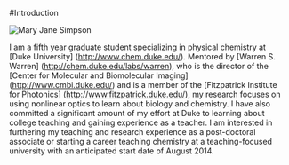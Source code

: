 #Introduction

![Mary Jane Simpson](../images/mjheadshot.png)

I am a fifth year graduate student specializing in physical chemistry at [Duke University] (http://www.chem.duke.edu/).
Mentored by [Warren S. Warren] (http://chem.duke.edu/labs/warren), who is the director of the [Center for Molecular and Biomolecular Imaging] (http://www.cmbi.duke.edu/) and is a member of the [Fitzpatrick Institute for Photonics] (http://www.fitzpatrick.duke.edu/), my research focuses on using nonlinear optics to learn about biology and chemistry.
I have also committed a significant amount of my effort at Duke to learning about college teaching and gaining experience as a teacher.
I am interested in furthering my teaching and research experience as a post-doctoral associate or starting a career teaching chemistry at a teaching-focused university with an anticipated start date of August 2014.
